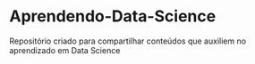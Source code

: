 # Aprendendo-Data-Science
Repositório criado para compartilhar conteúdos que auxiliem no aprendizado em Data Science
